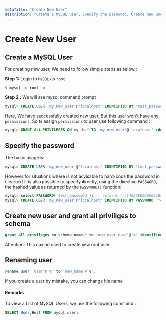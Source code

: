 ```yaml
---
metaTitle: "Create New User"
description: "Create a MySQL User, Specify the password, Create new user and grant all priviliges to schema, Renaming user"
---
```


# Create New User



## Create a MySQL User


For creating new user, We need to follow simple steps as below :

**Step 1:** Login to `MySQL` as `root`

```sql
$ mysql -u root -p

```

**Step 2 :** We will see mysql command prompt

```sql
mysql> CREATE USER 'my_new_user'@'localhost' IDENTIFIED BY 'test_password';

```

Here, We have successfully created new user, But this user won't have any `permissions`, So to assign `permissions` to user use following command :

```sql
mysql> GRANT ALL PRIVILEGES ON my_db.* TO 'my_new_user'@'localhost' identified by 'my_password';

```



## Specify the password


The basic usage is:

```sql
mysql> CREATE USER 'my_new_user'@'localhost' IDENTIFIED BY 'test_password';

```

However for situations where is not advisable to hard-code the password in cleartext  it is also possible to specify directly, using the directive `PASSWORD`, the hashed value as returned by the `PASSWORD()` function:

```sql
mysql> select PASSWORD('test_password'); -- returns *4414E26EDED6D661B5386813EBBA95065DBC4728
mysql> CREATE USER 'my_new_user'@'localhost' IDENTIFIED BY PASSWORD '*4414E26EDED6D661B5386813EBBA95065DBC4728';

```



## Create new user and grant all priviliges to schema


```sql
grant all privileges on schema_name.* to 'new_user_name'@'%' identified by 'newpassword';

```

Attention: This can be used to create new root user



## Renaming user


```sql
rename user 'user'@'%' to 'new_name`@'%';

```

If you create a user by mistake, you can change his name



#### Remarks


To view a List of MySQL Users, we use the following command :

```sql
SELECT User,Host FROM mysql.user;

```

